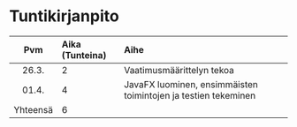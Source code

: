 ﻿# Tuntikirjanpito

| Pvm       | Aika (Tunteina) | Aihe                      |
| :----:    |:-----           | :-----                    |
| 26.3.     | 2               | Vaatimusmäärittelyn tekoa |
| 01.4.     | 4               | JavaFX luominen, ensimmäisten toimintojen ja testien tekeminen|
| Yhteensä  | 6               | 		                       |